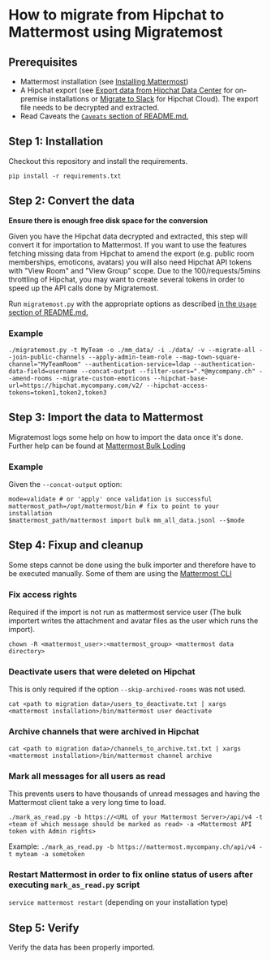 # How to migrate from Hipchat to Mattermost using Migratemost

## Prerequisites
- Mattermost installation (see [Installing Mattermost](https://docs.mattermost.com/guides/administrator.html#installing-mattermost))
- A Hipchat export (see [Export data from Hipchat Data Center](https://confluence.atlassian.com/hipchatdc3/export-data-from-hipchat-data-center-913476832.html) for on-premise installations or [Migrate to Slack](https://www.atlassian.com/partnerships/slack/migration) for Hipchat Cloud). The export file needs to be decrypted and extracted.
- Read Caveats the [`Caveats` section of README.md.](./README.md#caveats)

## Step 1: Installation
Checkout this repository and install the requirements.
```
pip install -r requirements.txt
```

## Step 2: Convert the data
**Ensure there is enough free disk space for the conversion**

Given you have the Hipchat data decrypted and extracted, this step will convert it for importation to Mattermost. If you want to use the features fetching missing data from Hipchat to amend the export (e.g. public room memberships, emoticons, avatars) you will also need Hipchat API tokens with "View Room" and "View Group" scope. Due to the 100/requests/5mins throttling of Hipchat, you may want to create several tokens in order to speed up the API calls done by Migratemost.

Run `migratemost.py` with the appropriate options as described [in the `Usage` section of README.md.](./README.md#usage)

### Example
`./migratemost.py -t MyTeam -o ./mm_data/ -i ./data/ -v --migrate-all --join-public-channels --apply-admin-team-role --map-town-square-channel="MyTeamRoom" --authentication-service=ldap --authentication-data-field=username --concat-output --filter-users=".*@mycompany.ch" --amend-rooms --migrate-custom-emoticons --hipchat-base-url=https://hipchat.mycompany.com/v2/ --hipchat-access-tokens=token1,token2,token3`

## Step 3: Import the data to Mattermost
Migratemost logs some help on how to import the data once it's done. Further help can be found at [Mattermost Bulk Loding](https://docs.mattermost.com/deployment/bulk-loading.html)

### Example
Given the `--concat-output` option:
```
mode=validate # or 'apply' once validation is successful
mattermost_path=/opt/mattermost/bin # fix to point to your installation
$mattermost_path/mattermost import bulk mm_all_data.jsonl --$mode
```

## Step 4: Fixup and cleanup
Some steps cannot be done using the bulk importer and therefore have to be executed manually. Some of them are using the [Mattermost CLI](https://docs.mattermost.com/administration/command-line-tools.html)

### Fix access rights
Required if the import is not run as mattermost service user (The bulk importert writes the attachment and avatar files as the user which runs the import).
```
chown -R <mattermost_user>:<mattermost_group> <mattermost data directory>
```

### Deactivate users that were deleted on Hipchat
This is only required if the option `--skip-archived-rooms` was not used.
```
cat <path to migration data>/users_to_deactivate.txt | xargs <mattermost installation>/bin/mattermost user deactivate
```

### Archive channels that were archived in Hipchat
```
cat <path to migration data>/channels_to_archive.txt.txt | xargs <mattermost installation>/bin/mattermost channel archive
```

### Mark all messages for all users as read
This prevents users to have thousands of unread messages and having the Mattermost client take a very long time to load.
```
./mark_as_read.py -b https://<URL of your Mattermost Server>/api/v4 -t <team of which message should be marked as read> -a <Mattermost API token with Admin rights>
```

Example: `./mark_as_read.py -b https://mattermost.mycompany.ch/api/v4 -t myteam -a sometoken`

### Restart Mattermost in order to fix online status of users after executing `mark_as_read.py` script
`service mattermost restart` (depending on your installation type)

## Step 5: Verify
Verify the data has been properly imported.
